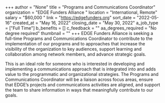 +++
author = "None"
title = "Programs and Communications Coordinator"
organization = "EDGE Funders Alliance "
location = "International, Remote"
salary = "$60,000 "
link = "https://edgefunders.org"
sort_date = "2022-05-16"
created_at = "May 16, 2022"
closing_date = "May 30, 2022"
a_job_type = ["Full Time"]
b_benefits = []
c_feedback = ""
aa_degrees_required = "No degree required"
thumbnail = ""
+++
EDGE Funders Alliance is seeking a full-time Programs and Communications Coordinator to contribute to the implementation of our programs and to approaches that increase the visibility of the organization to key audiences, support learning and collaboration among network members, and advance strategic goals.

This is an ideal role for someone who is interested in developing and implementing a communications approach that is integrated into and adds value to the programmatic and organizational strategies. The Programs and Communications Coordinator will be a liaison across focus areas, ensure that EDGE’s projects and communications activities are aligned, and support the team to share information in ways that meaningfully contribute to our goals.
